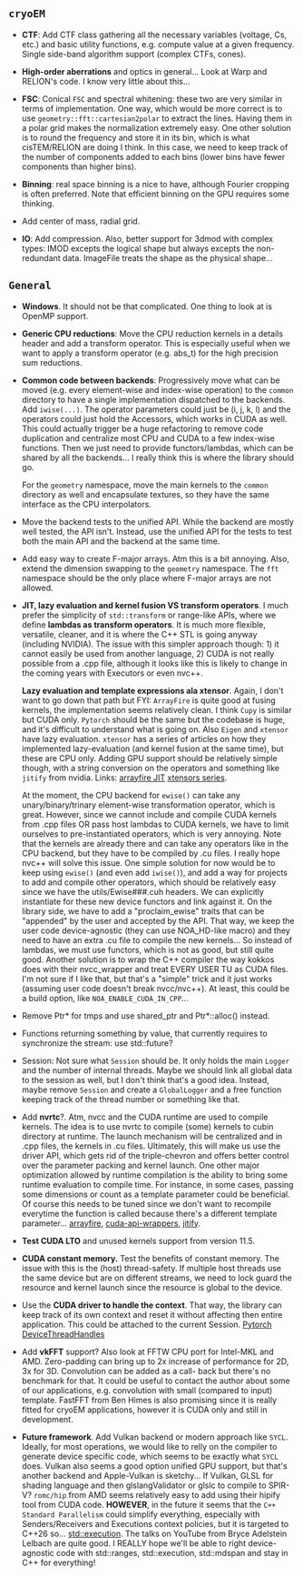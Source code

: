 ## `cryoEM`


- __CTF__: Add CTF class gathering all the necessary variables (voltage, Cs, etc.) and basic utility functions,
  e.g. compute value at a given frequency. Single side-band algorithm support (complex CTFs, cones).


- __High-order aberrations__ and optics in general... Look at Warp and RELION's code. I know very little about this...


- __FSC__: Conical `FSC` and spectral whitening: these two are very similar in terms of implementation. One way, which
  would be more correct is to use `geometry::fft::cartesian2polar` to extract the lines. Having them in a polar grid
  makes the normalization extremely easy. One other solution is to round the frequency and store it in its bin, which is
  what cisTEM/RELION are doing I think. In this case, we need to keep track of the number of components added to
  each bins (lower bins have fewer components than higher bins).


- __Binning__: real space binning is a nice to have, although Fourier cropping is often preferred. Note that efficient
  binning on the GPU requires some thinking.


- Add center of mass, radial grid.


- __IO__: Add compression. Also, better support for 3dmod with complex types: IMOD excepts the logical shape but always
  excepts the non-redundant data. ImageFile treats the shape as the physical shape...


## `General`

- __Windows__. It should not be that complicated. One thing to look at is OpenMP support.


- __Generic CPU reductions__: Move the CPU reduction kernels in a details header and add a transform operator. This is
  especially useful when we want to apply a transform operator (e.g. abs_t) for the high precision sum reductions.


- __Common code between backends__: Progressively move what can be moved (e.g. every element-wise and index-wise
  operation) to the `common` directory to have a single implementation dispatched to the backends.
  Add `iwise(...)`. The operator parameters could just be (i, j, k, l) and the operators could just hold the Accessors,
  which works in CUDA as well. This could actually trigger be a huge refactoring to remove code duplication and
  centralize most CPU and CUDA to a few index-wise functions. Then we just need to provide functors/lambdas,
  which can be shared by all the backends... I really think this is where the library should go.

  For the `geometry` namespace, move the main kernels to the `common` directory as well and encapsulate textures,
  so they have the same interface as the CPU interpolators.


- Move the backend tests to the unified API. While the backend are mostly well tested, the API isn't. Instead, use
  the unified API for the tests to test both the main API and the backend at the same time.


- Add easy way to create F-major arrays. Atm this is a bit annoying. Also, extend the dimension swapping to the
  `geometry` namespace. The `fft` namespace should be the only place where F-major arrays are not allowed.


- __JIT, lazy evaluation and kernel fusion VS transform operators__.
  I much prefer the simplicity of `std::transform` or
  range-like APIs, where we define __lambdas as transform operators__. It is much more flexible, versatile, cleaner, 
  and it is where the C++ STL is going anyway (including NVIDIA). The issue with this simpler approach though: 1) it 
  cannot easily be used from another language, 2) CUDA is not really possible from a .cpp file, although it looks like 
  this is likely to change in the coming years with Executors or even nvc++.

  __Lazy evaluation and template expressions ala xtensor__.
  Again, I don't want to go down that path but FYI:
  `ArrayFire` is quite good at fusing kernels, the implementation seems relatively clean. I think `Cupy` is similar 
  but CUDA only. `Pytorch` should be the same but the codebase is huge, and it's difficult to understand what is going on.
  Also `Eigen` and `xtensor` have lazy evaluation. `xtensor` has a series of articles on how they implemented
  lazy-evaluation (and kernel fusion at the same time), but these are CPU only. Adding GPU support should be relatively
  simple though, with a string conversion on the operators and something like `jitify` from nvidia.
  Links:
  [arrayfire JIT](https://arrayfire.com/performance-of-arrayfire-jit-code-generation/)
  [xtensors series](https://johan-mabille.medium.com/how-we-wrote-xtensor-9365952372d9).

  At the moment, the CPU backend for `ewise()` can take any unary/binary/trinary element-wise transformation
  operator, which is great. However, since we cannot include and compile CUDA kernels from .cpp files OR pass host
  lambdas to CUDA kernels, we have to limit ourselves to pre-instantiated operators, which is very annoying.
  Note that the kernels are already there and can take any operators like in the CPU backend, but they have to be
  compiled by .cu files. I really hope nvc++ will solve this issue.
  One simple solution for now would be to keep using `ewise()` (and even add `iwise()`), and add a way for projects
  to add and compile other operators, which should be relatively easy since we have the utils/Ewise###.cuh headers.
  We can explicitly instantiate for these new device functors and link against it. On the library side, we have to
  add a "proclaim_ewise" traits that can be "appended" by the user and accepted by the API. That way, we keep the
  user code device-agnostic (they can use NOA_HD-like macro) and they need to have an extra .cu file to compile
  the new kernels... So instead of lambdas, we must use functors, which is not as good, but still quite good.
  Another solution is to wrap the C++ compiler the way kokkos does with their nvcc_wrapper and treat EVERY
  USER TU as CUDA files. I'm not sure if I like that, but that's a "simple" trick and it just works (assuming
  user code doesn't break nvcc/nvc++). At least, this could be a build option, like `NOA_ENABLE_CUDA_IN_CPP`...


-  Remove Ptr* for tmps and use shared_ptr and Ptr*::alloc() instead.


-  Functions returning something by value, that currently requires to synchronize the stream: use std::future?


- Session: Not sure what `Session` should be. It only holds the main `Logger` and the number of internal threads.
  Maybe we should link all global data to the session as well, but I don't think that's a good idea. Instead,
  maybe remove `Session` and create a `GlobalLogger` and a free function keeping track of the thread number or
  something like that.


- Add __nvrtc__?.
  Atm, nvcc and the CUDA runtime are used to compile kernels. The idea is to use nvrtc to compile (some) kernels
  to cubin directory at runtime. The launch mechanism will be centralized and in .cpp files, the kernels in
  .cu files. Ultimately, this will make us use the driver API, which gets rid of the triple-chevron and offers
  better control over the parameter packing and kernel launch.
  One other major optimization allowed by runtime compilation is the ability to bring some runtime evaluation
  to compile time. For instance, in some cases, passing some dimensions or count as a template parameter
  could be beneficial. Of course this needs to be tuned since we don't want to recompile everytime the
  function is called because there's a different template parameter...
  [arrayfire](https://github.com/arrayfire/arrayfire/blob/master/src/backend/cuda/compile_module.cpp),
  [cuda-api-wrappers](https://github.com/eyalroz/cuda-api-wrappers/tree/master/src/cuda/nvrtc),
  [jitify](https://github.com/NVIDIA/jitify).


- __Test CUDA LTO__ and unused kernels support from version 11.5.


- __CUDA constant memory.__ Test the benefits of constant memory. The issue with this is the (host) thread-safety.
  If multiple host threads use the same device but are on different streams, we need to lock guard the resource
  and kernel launch since the resource is global to the device.


- Use the __CUDA driver to handle the context__. That way, the library can keep track of its own context and reset it
  without affecting then entire application. This could be attached to the current Session.
  [Pytorch DeviceThreadHandles](https://github.com/pytorch/pytorch/blob/master/aten/src/ATen/cuda/detail/DeviceThreadHandles.h)


- Add __vkFFT__ support? Also look at FFTW CPU port for Intel-MKL and AMD.
  Zero-padding can bring up to 2x increase of performance for 2D, 3x for 3D. Convolution can be added as a call-
  back but there's no benchmark for that. It could be useful to contact the author about some of our applications,
  e.g. convolution with small (compared to input) template. FastFFT from Ben Himes is also promising since it is
  really fitted for cryoEM applications, however it is CUDA only and still in development.


- __Future framework__. Add Vulkan backend or modern approach like `SYCL`. Ideally, for most operations, we would
  like to relly on the compiler to generate device specific code, which seems to be exactly what `SYCL` does. 
  Vulkan also seems a good option unified GPU support, but that's another backend and Apple-Vulkan is sketchy...
  If Vulkan, GLSL for shading language and then glslangValidator or glslc to compile to SPIR-V? `romc/hip` from AMD
  seems relatively easy to add using their hipify tool from CUDA code.
  __HOWEVER__, in the future it seems that the `C++ Standard Parallelism` could simplify everything, especially with
  Senders/Receivers and Executions context policies, but it is targeted to C++26 so...
  [std::execution](https://www.open-std.org/jtc1/sc22/wg21/docs/papers/2022/p2300r5.html).
  The talks on YouTube from Bryce Adelstein Lelbach are quite good. I REALLY hope we'll be able to right device-agnostic
  code with std::ranges, std::execution, std::mdspan and stay in C++ for everything!
